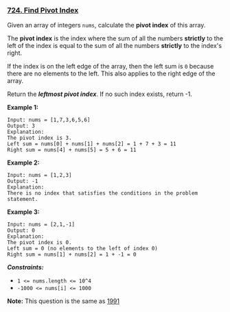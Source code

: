 ### [724. Find Pivot Index](https://leetcode.com/problems/find-pivot-index/)

Given an array of integers `nums`, calculate the **pivot index** of this array.

The **pivot index** is the index where
the sum of all the numbers **strictly** to the left of the index is equal to
the sum of all the numbers **strictly** to the index's right.

If the index is on the left edge of the array,
then the left sum is `0` because there are no elements to the left.
This also applies to the right edge of the array.

Return the _**leftmost pivot index**_. If no such index exists, return -1.

**Example 1:**
  ```
  Input: nums = [1,7,3,6,5,6]
  Output: 3
  Explanation:
  The pivot index is 3.
  Left sum = nums[0] + nums[1] + nums[2] = 1 + 7 + 3 = 11
  Right sum = nums[4] + nums[5] = 5 + 6 = 11
  ```

**Example 2:**
  ```
  Input: nums = [1,2,3]
  Output: -1
  Explanation:
  There is no index that satisfies the conditions in the problem statement.
  ```

**Example 3:**
  ```
  Input: nums = [2,1,-1]
  Output: 0
  Explanation:
  The pivot index is 0.
  Left sum = 0 (no elements to the left of index 0)
  Right sum = nums[1] + nums[2] = 1 + -1 = 0
  ```
  
_**Constraints:**_
- `1 <= nums.length <= 10^4`
- `-1000 <= nums[i] <= 1000`

**Note:** This question is the same as [1991](https://leetcode.com/problems/find-the-middle-index-in-array/)